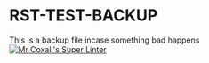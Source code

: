 # RST-TEST-BACKUP
This is a backup file incase something bad happens 
[![Mr Coxall's Super Linter](https://github.com/ICS3U-C-Programming-DylanMuta007/ICS3U-Space-Aliens/workflows/Mr%20Coxall's%20Super%20Linter/badge.svg)](https://github.com/ICS3U-C-Programming-DylanMuta007/ICS3U-Space-Aliens/actions/)

